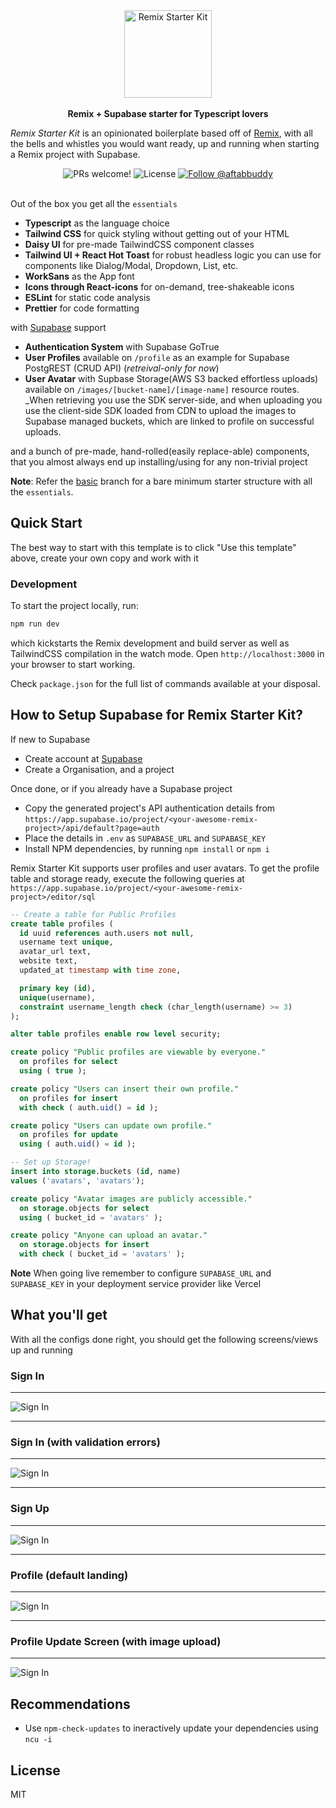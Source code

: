 
<div align="center">
<img src="./public/rsk.png" height="140px" title="Remix Starter Kit" />
</div>
<br />

<div align="center"><strong>Remix + Supabase starter for Typescript lovers</strong></div>


_Remix Starter Kit_ is an opinionated boilerplate based off of [Remix](https://remix.run/), with all the bells and whistles you would want ready, up and running when starting a Remix project with Supabase.
<br/>
<div align="center">
  <img src="https://img.shields.io/static/v1?label=PRs&message=welcome&style=flat-square&color=5e17eb&labelColor=000000" alt="PRs welcome!" />

  <img alt="License" src="https://img.shields.io/github/license/one-aalam/remix-starter-kit?style=flat-square&color=5e17eb&labelColor=000000">

  <a href="https://twitter.com/intent/follow?screen_name=aftabbuddy">
    <img src="https://img.shields.io/twitter/follow/aftabbuddy?style=flat-square&color=5e17eb&labelColor=000000" alt="Follow @aftabbuddy" />
  </a>
</div>
<br/>
<!--
<div align="center">
  <sub>Created by <a href="https://twitter.com/aftabbuddy">Aftab Alam</a> with the help of many <a href="https://github.com/one-aalam/remix-starter-kit/graphs/contributors">wonderful contributors</a>.</sub>
</div>
<br />
-->

Out of the box you get all the `essentials`
- __Typescript__ as the language choice
- __Tailwind CSS__ for quick styling without getting out of your HTML
- __Daisy UI__ for pre-made TailwindCSS component classes
- __Tailwind UI + React Hot Toast__ for robust headless logic you can use for components like Dialog/Modal, Dropdown, List, etc.
- __WorkSans__ as the App font
- __Icons through React-icons__ for on-demand, tree-shakeable icons
- __ESLint__ for static code analysis
- __Prettier__ for code formatting

with [Supabase](https://supabase.io/) support
- __Authentication System__ with Supabase GoTrue
- __User Profiles__ available on `/profile` as an example for Supabase PostgREST (CRUD API) (*retreival-only for now*)
- __User Avatar__ with Supbase Storage(AWS S3 backed effortless uploads) available on `/images/[bucket-name]/[image-name]` resource routes. _When retrieving you use the SDK server-side, and when uploading you use the client-side SDK loaded from CDN to upload the images to Supabase managed buckets, which are linked to profile on successful uploads.

and a bunch of pre-made, hand-rolled(easily replace-able) components, that you almost always end up installing/using for any non-trivial project

__Note__: Refer the [basic](https://github.com/one-aalam/remix-starter-kit/tree/basic) branch for a bare minimum starter structure with all the `essentials`.


## Quick Start

The best way to start with this template is to click "Use this template" above, create your own copy and work with it

### Development

To start the project locally, run:
```bash
npm run dev
```
which kickstarts the Remix development and build server as well as TailwindCSS compilation in the watch mode. Open `http://localhost:3000` in your browser to start working.

Check `package.json` for the full list of commands available at your disposal.

## How to Setup Supabase for Remix Starter Kit?
If new to Supabase
- Create account at [Supabase](https://app.supabase.io/)
- Create a Organisation, and a project

Once done, or if you already have a Supabase project
- Copy the generated project's API authentication details from `https://app.supabase.io/project/<your-awesome-remix-project>/api/default?page=auth`
- Place the details in `.env` as `SUPABASE_URL` and `SUPABASE_KEY`
- Install NPM dependencies, by running `npm install` or `npm i`

Remix Starter Kit supports user profiles and user avatars. To get the profile table and storage ready, execute the following queries at `https://app.supabase.io/project/<your-awesome-remix-project>/editor/sql`

```sql
-- Create a table for Public Profiles
create table profiles (
  id uuid references auth.users not null,
  username text unique,
  avatar_url text,
  website text,
  updated_at timestamp with time zone,

  primary key (id),
  unique(username),
  constraint username_length check (char_length(username) >= 3)
);

alter table profiles enable row level security;

create policy "Public profiles are viewable by everyone."
  on profiles for select
  using ( true );

create policy "Users can insert their own profile."
  on profiles for insert
  with check ( auth.uid() = id );

create policy "Users can update own profile."
  on profiles for update
  using ( auth.uid() = id );

-- Set up Storage!
insert into storage.buckets (id, name)
values ('avatars', 'avatars');

create policy "Avatar images are publicly accessible."
  on storage.objects for select
  using ( bucket_id = 'avatars' );

create policy "Anyone can upload an avatar."
  on storage.objects for insert
  with check ( bucket_id = 'avatars' );
```
**Note** When going live remember to configure `SUPABASE_URL` and `SUPABASE_KEY` in your deployment service provider like Vercel

## What you'll get
With all the configs done right, you should get the following screens/views up and running


### Sign In
<hr/>
<img src="./public/app-shots/sign-in.png" alt="Sign In">
<hr/>

### Sign In (with validation errors)
<hr/>
<img src="./public/app-shots/sign-in-error.png" alt="Sign In">
<hr/>

### Sign Up
<hr/>
<img src="./public/app-shots/sign-up.png" alt="Sign In">
<hr/>

### Profile (default landing)
<hr/>
<img src="./public/app-shots/profile.png" alt="Sign In">
<hr/>

### Profile Update Screen (with image upload)
<hr/>
<img src="./public/app-shots/profile-edit.png" alt="Sign In">



## Recommendations
- Use `npm-check-updates` to ineractively update your dependencies using `ncu -i`

## License
MIT
